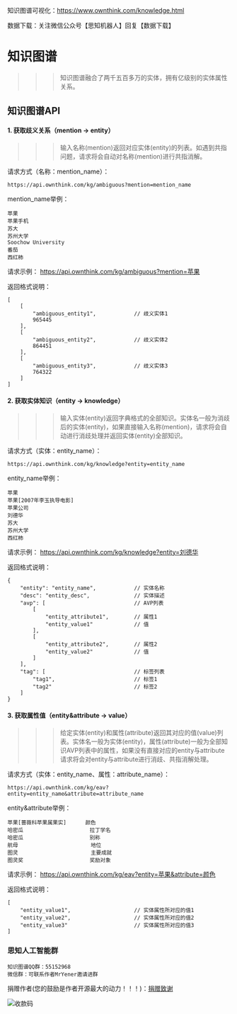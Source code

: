 
知识图谱可视化：https://www.ownthink.com/knowledge.html

数据下载：关注微信公众号【思知机器人】回复【数据下载】


# 知识图谱
>>> 知识图谱融合了两千五百多万的实体，拥有亿级别的实体属性关系。

## 知识图谱API

#### 1. 获取歧义关系（mention -> entity）
>>> 输入名称(mention)返回对应实体(entity)的列表。如遇到共指问题，请求将会自动对名称(mention)进行共指消解。

请求方式（名称：mention_name）：
```
https://api.ownthink.com/kg/ambiguous?mention=mention_name
```
mention_name举例：
```
苹果
苹果手机
苏大
苏州大学
Soochow University
番茄
西红柿
```
请求示例：
https://api.ownthink.com/kg/ambiguous?mention=苹果

返回格式说明：
```
[
    [
        "ambiguous_entity1",            // 歧义实体1
        965445
    ],
    [
        "ambiguous_entity2",            // 歧义实体2
        864451
    ],
    [
        "ambiguous_entity3",            // 歧义实体3
        764322
    ]
]
```

#### 2. 获取实体知识（entity -> knowledge）
>>> 输入实体(entity)返回字典格式的全部知识。实体名一般为消歧后的实体(entity)，如果直接输入名称(mention)，请求将会自动进行消歧处理并返回实体(entity)全部知识。

请求方式（实体：entity_name）：
```
https://api.ownthink.com/kg/knowledge?entity=entity_name
```
entity_name举例：
```
苹果
苹果[2007年李玉执导电影]
苹果公司
刘德华
苏大
苏州大学
西红柿
```
请求示例：
https://api.ownthink.com/kg/knowledge?entity=刘德华

返回格式说明：
```
{
    "entity": "entity_name",            // 实体名称
    "desc": "entity_desc",              // 实体描述
    "avp": [                            // AVP列表
        [
            "entity_attribute1",        // 属性1
            "entity_value1"             // 值
        ],
        [
            "entity_attribute2",        // 属性2
            "entity_value2"             // 值
        ]
    ],
    "tag": [                            // 标签列表
        "tag1",                         // 标签1
        "tag2"                          // 标签2
    ]
}
```

#### 3. 获取属性值（entity&attribute -> value）
>>> 给定实体(entity)和属性(attribute)返回其对应的值(value)列表。实体名一般为实体(entity)，属性(attribute)一般为全部知识AVP列表中的属性，如果没有直接对应的entity与attribute请求将会对entity与attribute进行消歧、共指消解处理。

请求方式（实体：entity_name、属性：attribute_name）：
```
https://api.ownthink.com/kg/eav?entity=entity_name&attribute=attribute_name
```
entity&attribute举例：
```
苹果[蔷薇科苹果属果实]      颜色
哈密瓜                     拉丁学名
哈密瓜                     别称
航母                       地位
图灵                       主要成就
图灵奖                     奖励对象
```
请求示例：
https://api.ownthink.com/kg/eav?entity=苹果&attribute=颜色

返回格式说明：
```
[
    "entity_value1",                    // 实体属性所对应的值1
    "entity_value2",                    // 实体属性所对应的值2
    "entity_value3"                     // 实体属性所对应的值3
]
```

### 思知人工智能群
```
知识图谱QQ群：55152968
微信群：可联系作者MrYener邀请进群
```


<p>捐赠作者(您的鼓励是作者开源最大的动力！！！)：<a href="https://github.com/ownthink/Jiagu/wiki/donation"target="_blank">捐赠致谢</a> </p>

![收款码](https://github.com/ownthink/KnowledgeGraph/raw/master/img/%E6%94%B6%E6%AC%BE%E7%A0%81.jpg)


